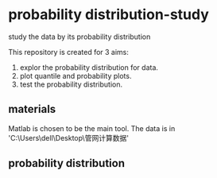 # probability distribution-study
 study the data by its probability distribution

This repository is created for 3 aims:
1. explor the probability distribution for data.
2. plot quantile and probability plots.
3. test the probability distribution.

## materials  
Matlab is chosen to be the main tool.
The data is in 'C:\Users\dell\Desktop\管网计算数据\'

## probability distribution
